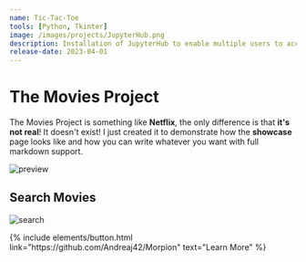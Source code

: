```yaml
---
name: Tic-Tac-Toe
tools: [Python, Tkinter]
image: /images/projects/JupyterHub.png
description: Installation of JupyterHub to enable multiple users to access Jupyter notebooks through a web browser.
release-date: 2023-04-01
---
```


# The Movies Project

The Movies Project is something like **Netflix**, the only difference is that **it's not real**! It doesn't exist! I just created it to demonstrate how the **showcase** page looks like and how you can write whatever you want with full markdown support.

![preview](https://www.sketchappsources.com/resources/source-image/we-were-soldiers-landing-page-dbruggisser.jpg)

## Search Movies

![search](https://www.sketchappsources.com/resources/source-image/microsoft-windows-10-virtual-keyboard-diogo-sousa.png)

<p class="text-center">
{% include elements/button.html link="https://github.com/Andreaj42/Morpion" text="Learn More" %}
</p>
